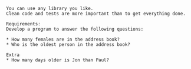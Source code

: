 
    You can use any library you like.
    Clean code and tests are more important than to get everything done.

    Requirements:
    Develop a program to answer the following questions:

    * How many females are in the address book?
    * Who is the oldest person in the address book?

    Extra
    * How many days older is Jon than Paul?
